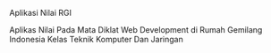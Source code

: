Aplikasi Nilai RGI

Aplikas Nilai Pada Mata Diklat Web Development di Rumah Gemilang Indonesia Kelas Teknik Komputer Dan Jaringan